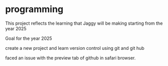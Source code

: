 # programming

This project reflects the learning that Jaggy will be making starting from the year 2025

Goal for the year 2025

create a new project and learn version control using git and git hub

faced an issue with the preview tab of github in safari browser.
